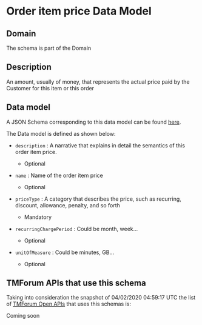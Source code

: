 # Order item price Data Model

## Domain

The  schema is part of the  Domain

## Description

An amount, usually of money, that represents the actual price paid by the Customer for this item or this order

## Data model

A JSON Schema corresponding to this data model can be found
[here](https://github.com/tmforum-rand/schemas/blob/candidates/Customer/OrderItemPrice.schema.json).

The Data model is defined as shown below:

- `description` : A narrative that explains in detail the semantics of this order item price.

  - Optional


- `name` : Name of the order item price

  - Optional


- `priceType` : A category that describes the price, such as recurring, discount, allowance, penalty, and so forth

  - Mandatory


- `recurringChargePeriod` : Could be month, week...

  - Optional


- `unitOfMeasure` : Could be minutes, GB...

  - Optional






## TMForum APIs that use this schema

Taking into consideration the snapshot of 04/02/2020 04:59:17 UTC the list of [TMForum Open APIs](https://www.tmforum.org/open-apis/) that uses this schemas is:

Coming soon